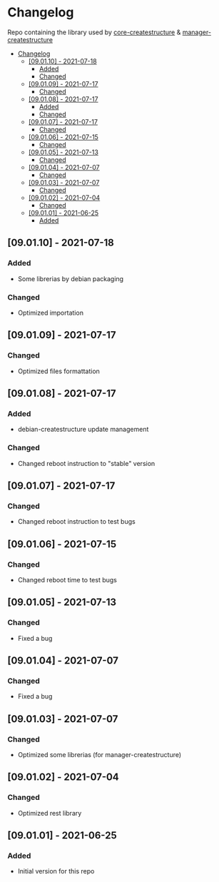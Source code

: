 # Changelog
Repo containing the library used by [core-createstructure](https://github.com/createstructure/core-createstructure) & [manager-createstructure](https://github.com/createstructure/manager-createstructure)

- [Changelog](#changelog)
  - [[09.01.10] - 2021-07-18](#090110---2021-07-18)
    - [Added](#added)
    - [Changed](#changed)
  - [[09.01.09] - 2021-07-17](#090109---2021-07-17)
    - [Changed](#changed-1)
  - [[09.01.08] - 2021-07-17](#090108---2021-07-17)
    - [Added](#added-1)
    - [Changed](#changed-2)
  - [[09.01.07] - 2021-07-17](#090107---2021-07-17)
    - [Changed](#changed-3)
  - [[09.01.06] - 2021-07-15](#090106---2021-07-15)
    - [Changed](#changed-4)
  - [[09.01.05] - 2021-07-13](#090105---2021-07-13)
    - [Changed](#changed-5)
  - [[09.01.04] - 2021-07-07](#090104---2021-07-07)
    - [Changed](#changed-6)
  - [[09.01.03] - 2021-07-07](#090103---2021-07-07)
    - [Changed](#changed-7)
  - [[09.01.02] - 2021-07-04](#090102---2021-07-04)
    - [Changed](#changed-8)
  - [[09.01.01] - 2021-06-25](#090101---2021-06-25)
    - [Added](#added-2)

## [09.01.10] - 2021-07-18
### Added
- Some librerias by debian packaging
### Changed
- Optimized importation

## [09.01.09] - 2021-07-17
### Changed
- Optimized files formattation

## [09.01.08] - 2021-07-17
### Added
- debian-createstructure update management
### Changed
- Changed reboot instruction to "stable" version

## [09.01.07] - 2021-07-17
### Changed
- Changed reboot instruction to test bugs


## [09.01.06] - 2021-07-15
### Changed
- Changed reboot time to test bugs

## [09.01.05] - 2021-07-13
### Changed
- Fixed a bug

## [09.01.04] - 2021-07-07
### Changed
- Fixed a bug

## [09.01.03] - 2021-07-07
### Changed
- Optimized some librerias (for manager-createstructure)

## [09.01.02] - 2021-07-04
### Changed
- Optimized rest library

## [09.01.01] - 2021-06-25
### Added
- Initial version for this repo
